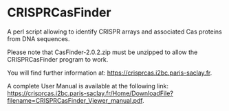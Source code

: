 # CRISPRCasFinder
A perl script allowing to identify CRISPR arrays and associated Cas proteins from DNA sequences.

Please note that CasFinder-2.0.2.zip must be unzipped to allow the CRISPRCasFinder program to work.

You will find further information at: https://crisprcas.i2bc.paris-saclay.fr.

A complete User Manual is available at the following link: https://crisprcas.i2bc.paris-saclay.fr/Home/DownloadFile?filename=CRISPRCasFinder_Viewer_manual.pdf.

